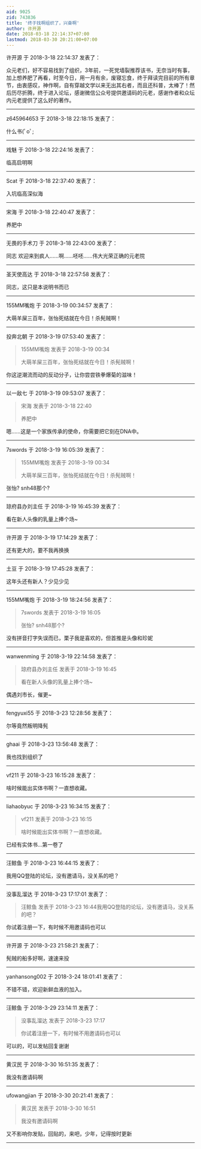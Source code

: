 ```yaml
---
aid: 9025
zid: 743836
title: '终于找啊组织了，兴奋啊'
author: 许开源
date: 2018-03-18 22:14:37+07:00
lastmod: 2018-03-30 20:21:00+07:00
---
```


许开源 于 2018-3-18 22:14:37 发表了：

众元老们，好不容易找到了组织，3年前，一死党墙裂推荐该书，无奈当时有事，加上想养肥了再看，时至今日，用一月有余，废寝忘食，终于拜读完目前的所有章节，由衷感叹，神作啊，自有穿越文学以来无出其右者，而且还科普，太棒了！然后历尽折腾，终于进入论坛，感谢微信公众号提供邀请码的元老，感谢作者和众坛内元老提供了这么好的著作。

---------

z645964653 于 2018-3-18 22:18:15 发表了：

什么书(ﾟoﾟ;

---------

戏魅 于 2018-3-18 22:24:16 发表了：

临高启明啊

---------

Scat 于 2018-3-18 22:37:40 发表了：

入坑临高深似海

---------

宋海 于 2018-3-18 22:40:47 发表了：

养肥中

---------

无畏的手术刀 于 2018-3-18 22:43:00 发表了：

同志 欢迎来到疯人……啊……呸呸……伟大光荣正确的元老院

---------

圣天使高达 于 2018-3-18 22:57:58 发表了：

同志，这只是本说明书而已

---------

155MM嘴炮 于 2018-3-19 00:34:57 发表了：

大萌羊屎三百年，张怡死结就在今日！杀髡贼啊！

---------

投奔北朝 于 2018-3-19 07:53:40 发表了：

> 155MM嘴炮 发表于 2018-3-19 00:34
> 
> 大萌羊屎三百年，张怡死结就在今日！杀髡贼啊！



你这逆潮流而动的反动分子，让你尝尝铁拳爆菊的滋味！

---------

以一敌七 于 2018-3-19 09:53:07 发表了：

> 宋海 发表于 2018-3-18 22:40
> 
> 养肥中



嗯……这是一个家族传承的使命，你需要把它刻在DNA中。

---------

7swords 于 2018-3-19 16:05:39 发表了：

> 155MM嘴炮 发表于 2018-3-19 00:34
> 
> 大萌羊屎三百年，张怡死结就在今日！杀髡贼啊！



张怡? snh48那个?

---------

琼府县办刘主任 于 2018-3-19 16:45:39 发表了：

看在新人头像的乳量上捧个场~

---------

许开源 于 2018-3-19 17:14:29 发表了：

还有更大的，要不我再换换

---------

土豆 于 2018-3-19 17:45:28 发表了：

这年头还有新人？少见少见

---------

155MM嘴炮 于 2018-3-19 18:24:56 发表了：

> 7swords 发表于 2018-3-19 16:05
> 
> 张怡? snh48那个?



没有拼音打字失误而已，栗子我是喜欢的，但首推是头像和珍妮

---------

wanwenming 于 2018-3-19 22:14:58 发表了：

> 琼府县办刘主任 发表于 2018-3-19 16:45
> 
> 看在新人头像的乳量上捧个场~



偶遇刘市长，催更~

---------

fengyuxi55 于 2018-3-23 12:28:56 发表了：

尔等竟然叛明降髡

---------

ghaai 于 2018-3-23 13:56:48 发表了：

我也找到组织了

---------

vf211 于 2018-3-23 16:15:28 发表了：

啥时候能出实体书啊？一直想收藏。

---------

liahaobyuc 于 2018-3-23 16:34:15 发表了：

> vf211 发表于 2018-3-23 16:15
> 
> 啥时候能出实体书啊？一直想收藏。



已经有实体书...第一卷了

---------

汪鲸鱼 于 2018-3-23 16:44:15 发表了：

我用QQ登陆的论坛，没有邀请马，没关系的吧？

---------

没事乱溜达 于 2018-3-23 17:17:01 发表了：

> 汪鲸鱼 发表于 2018-3-23 16:44我用QQ登陆的论坛，没有邀请马，没关系的吧？



你试着注册一下，有时候不用邀请码也可以

---------

许开源 于 2018-3-23 21:58:21 发表了：

髡贼的船多好啊，速速来投

---------

yanhansong002 于 2018-3-24 18:01:41 发表了：

不错不错，欢迎新鲜血液的加入。

---------

汪鲸鱼 于 2018-3-29 23:14:11 发表了：

> 没事乱溜达 发表于 2018-3-23 17:17
> 
> 你试着注册一下，有时候不用邀请码也可以



可以的，可以发帖回复谢谢

---------

黄汉民 于 2018-3-30 16:51:35 发表了：

我没有邀请码啊

---------

ufowangjian 于 2018-3-30 20:21:41 发表了：

> 黄汉民 发表于 2018-3-30 16:51
> 
> 我没有邀请码啊



又不影响你发贴，回贴的，来吧，少年，记得按时更新

---------

